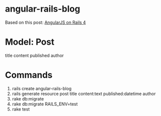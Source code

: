 angular-rails-blog
==================

Based on this post: [AngularJS on Rails 4](http://coderberry.me/blog/2013/04/22/angularjs-on-rails-4-part-1)

Model: Post
===========
title
content
published
author

Commands
========
1. rails create angular-rails-blog
2. rails generate resource post title content:text published:datetime author
3. rake db:migrate
4. rake db:migrate RAILS_ENV=test
5. rake test